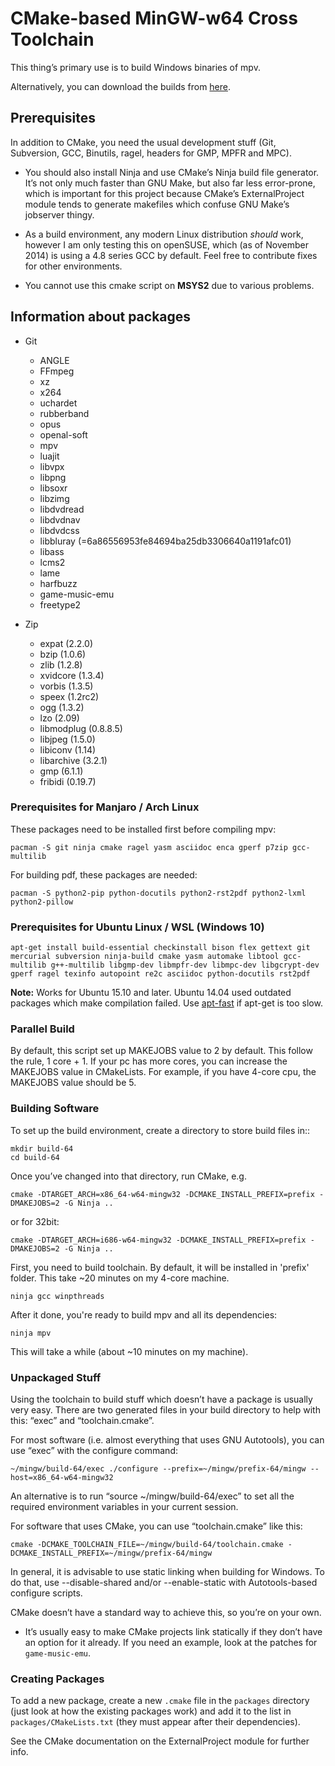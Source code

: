 # CMake-based MinGW-w64 Cross Toolchain

This thing’s primary use is to build Windows binaries of mpv.

Alternatively, you can download the builds from [here](https://sourceforge.net/projects/mpv-player-windows/files/).

## Prerequisites

In addition to CMake, you need the usual development stuff (Git, Subversion,
GCC, Binutils, ragel, headers for GMP, MPFR and MPC).

 -  You should also install Ninja and use CMake’s Ninja build file generator.
    It’s not only much faster than GNU Make, but also far less error-prone,
    which is important for this project because CMake’s ExternalProject module
    tends to generate makefiles which confuse GNU Make’s jobserver thingy.

 -  As a build environment, any modern Linux distribution *should* work,
    however I am only testing this on openSUSE, which (as of November 2014)
    is using a 4.8 series GCC by default. Feel free to contribute fixes for
    other environments.

-   You cannot use this cmake script on **MSYS2** due to various problems.


## Information about packages

- Git
    - ANGLE
    - FFmpeg
    - xz
    - x264
    - uchardet
    - rubberband
    - opus
    - openal-soft
    - mpv
    - luajit
    - libvpx
    - libpng
    - libsoxr
    - libzimg
    - libdvdread
    - libdvdnav
    - libdvdcss
    - libbluray (=6a86556953fe84694ba25db3306640a1191afc01)
    - libass
    - lcms2
    - lame
    - harfbuzz
    - game-music-emu
    - freetype2

- Zip
    - expat (2.2.0)
    - bzip (1.0.6)
    - zlib (1.2.8)
    - xvidcore (1.3.4)
    - vorbis (1.3.5)
    - speex (1.2rc2)
    - ogg (1.3.2)
    - lzo (2.09)
    - libmodplug (0.8.8.5)
    - libjpeg (1.5.0)
    - libiconv (1.14)
    - libarchive (3.2.1)
    - gmp (6.1.1)
    - fribidi (0.19.7)
    

### Prerequisites for Manjaro / Arch Linux

These packages need to be installed first before compiling mpv:

    pacman -S git ninja cmake ragel yasm asciidoc enca gperf p7zip gcc-multilib

For building pdf, these packages are needed:

    pacman -S python2-pip python-docutils python2-rst2pdf python2-lxml python2-pillow

### Prerequisites for Ubuntu Linux / WSL (Windows 10)

    apt-get install build-essential checkinstall bison flex gettext git mercurial subversion ninja-build cmake yasm automake libtool gcc-multilib g++-multilib libgmp-dev libmpfr-dev libmpc-dev libgcrypt-dev gperf ragel texinfo autopoint re2c asciidoc python-docutils rst2pdf

**Note:** Works for Ubuntu 15.10 and later. Ubuntu 14.04 used outdated packages which make compilation failed. Use [apt-fast](https://github.com/ilikenwf/apt-fast) if apt-get is too slow.

### Parallel Build

By default, this script set up MAKEJOBS value to 2 by default. This follow the rule,
1 core + 1. If your pc has more cores, you can increase the MAKEJOBS value in CMakeLists.
For example, if you have 4-core cpu, the MAKEJOBS value should be 5.


### Building Software

To set up the build environment, create a directory to store build files in::

    mkdir build-64
    cd build-64

Once you’ve changed into that directory, run CMake, e.g.

    cmake -DTARGET_ARCH=x86_64-w64-mingw32 -DCMAKE_INSTALL_PREFIX=prefix -DMAKEJOBS=2 -G Ninja ..

or for 32bit:

    cmake -DTARGET_ARCH=i686-w64-mingw32 -DCMAKE_INSTALL_PREFIX=prefix -DMAKEJOBS=2 -G Ninja ..

First, you need to build toolchain. By default, it will be installed in 'prefix' folder. This take ~20 minutes on my 4-core machine.

    ninja gcc winpthreads

After it done, you're ready to build mpv and all its dependencies:

    ninja mpv

This will take a while (about ~10 minutes on my machine).



### Unpackaged Stuff

Using the toolchain to build stuff which doesn’t have a package is usually
very easy. There are two generated files in your build directory to help with
this: “exec” and “toolchain.cmake”.

For most software (i.e. almost everything that uses GNU Autotools), you can
use “exec” with the configure command:

    ~/mingw/build-64/exec ./configure --prefix=~/mingw/prefix-64/mingw --host=x86_64-w64-mingw32

An alternative is to run “source ~/mingw/build-64/exec” to set all the required
environment variables in your current session.

For software that uses CMake, you can use “toolchain.cmake” like this:

    cmake -DCMAKE_TOOLCHAIN_FILE=~/mingw/build-64/toolchain.cmake -DCMAKE_INSTALL_PREFIX=~/mingw/prefix-64/mingw

In general, it is advisable to use static linking when building for Windows.
To do that, use --disable-shared and/or --enable-static with Autotools-based
configure scripts.

CMake doesn’t have a standard way to achieve this, so you’re on your own.

-   It’s usually easy to make CMake projects link statically if they don’t have
    an option for it already. If you need an example, look at the patches for
    ``game-music-emu``.


### Creating Packages

To add a new package, create a new ``.cmake`` file in the ``packages``
directory (just look at how the existing packages work) and add it to the
list in ``packages/CMakeLists.txt`` (they must appear after their
dependencies).

See the CMake documentation on the ExternalProject module for further info.

